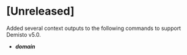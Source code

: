 # [Unreleased]
Added several context outputs to the following commands to support Demisto v5.0.
  - ***domain***
